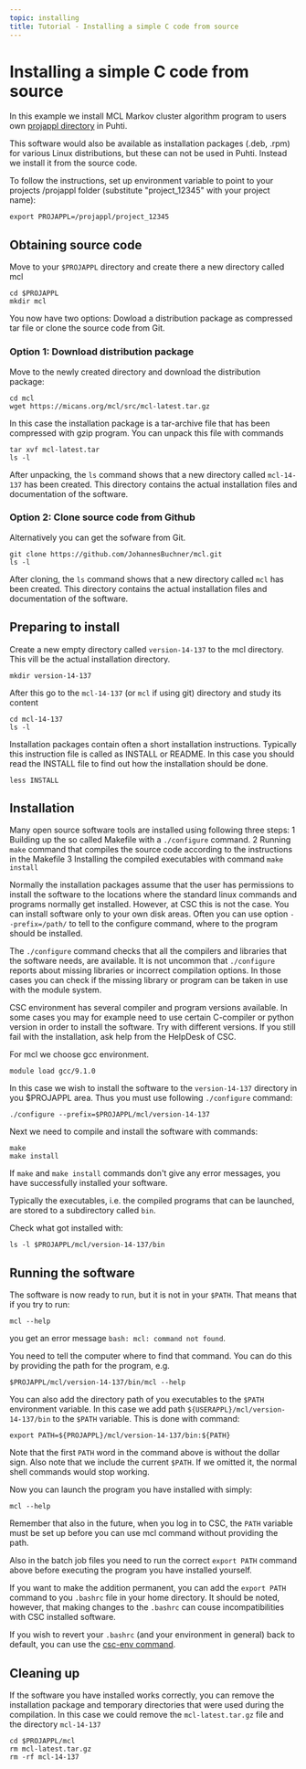 ```yaml
---
topic: installing
title: Tutorial - Installing a simple C code from source
---
```


# Installing a simple C code from source

In this example we install MCL Markov cluster algorithm program 
to users own [projappl directory](https://docs.csc.fi/computing/disk/) in Puhti.

This software would also be available as installation packages (.deb, .rpm)
for various Linux distributions, but these can not be used in Puhti. Instead we 
install it from the source code.

To follow the instructions, set up environment variable to point to your projects
/projappl folder (substitute "project_12345" with your project name):

```text
export PROJAPPL=/projappl/project_12345
```
## Obtaining source code

Move to your `$PROJAPPL` directory and create there a new directory called mcl

```text
cd $PROJAPPL
mkdir mcl
```
You now have two options: Dowload a distribution package as compressed tar file or
clone the source code from Git.

### Option 1: Download distribution package

Move to the newly created directory and download the distribution package:
```text
cd mcl
wget https://micans.org/mcl/src/mcl-latest.tar.gz
```
In this case the installation package is a tar-archive file that has been compressed 
with gzip program. You can unpack this file with commands
```text
tar xvf mcl-latest.tar
ls -l
```
After unpacking, the `ls` command shows that a new directory called `mcl-14-137` has 
been created. This directory contains the actual installation files and documentation of the
software. 

### Option 2: Clone source code from Github
Alternatively you can get the sofware from Git. 
```text
git clone https://github.com/JohannesBuchner/mcl.git
ls -l
```
After cloning, the `ls` command shows that a new directory called `mcl` has 
been created. This directory contains the actual installation files and documentation of the
software. 

## Preparing to install

Create a new empty directory called `version-14-137` to the mcl directory. This vill be the actual
installation directory.
```text
mkdir version-14-137
```
After this go to the `mcl-14-137` (or `mcl` if using git) directory and study its content
```text
cd mcl-14-137
ls -l
```
Installation packages contain often a short installation instructions. Typically this 
instruction file is called as INSTALL or README. In this case you should read the 
INSTALL file to find out how the  installation should be done.
```text
less INSTALL
```
## Installation

Many open source software tools are installed using following three steps:
1 Building up the so called Makefile with a `./configure` command.
2 Running `make`  command that compiles the source code according to the instructions in the
Makefile
3 Installing the compiled executables with command `make install`

Normally the installation packages assume that the user has permissions to install the software to
the locations where the standard linux commands and programs normally get installed. However,
at CSC this is not the case. You can install software only to your own disk areas. Often you can
use option `--prefix=/path/` to tell to the configure command, where to the program should be
installed. 

The `./configure` command checks that all the compilers and libraries that the software needs, are
available. It is not uncommon that `./configure` reports about missing libraries or incorrect
compilation options. In those cases you can check if the missing library or program can be taken in
use with the module system. 

CSC environment has several compiler and program versions available. In some cases you may for 
example need to use certain C-compiler or python version in order to install the software. Try
with different versions. If you still fail with the installation, ask help from the HelpDesk of CSC.

For mcl we choose gcc environment.
```text
module load gcc/9.1.0
```

In this case we wish to install the software to the `version-14-137` directory in you
$PROJAPPL area. Thus you must use following `./configure` command:
```text
./configure --prefix=$PROJAPPL/mcl/version-14-137
```
Next we need to compile and install the software with commands:
```text
make
make install
```
If `make` and `make install` commands don't give any error messages, you have successfully
installed your software. 

Typically the executables, i.e. the compiled programs that can be launched, are stored to a 
subdirectory called `bin`. 

Check what got installed  with:
```text
ls -l $PROJAPPL/mcl/version-14-137/bin
```

## Running the software

The software is now ready to run, but it is not in your `$PATH`. That means that if you try to run:
```text
mcl --help
```
you get an error message `bash: mcl: command not found`.

You need to tell the computer where to find that command. You can do this by providing the path for the 
program, e.g.
```text
$PROJAPPL/mcl/version-14-137/bin/mcl --help
```
You can also add the directory path of you executables to the `$PATH` environment variable. In this case 
we add path `${USERAPPL}/mcl/version-14-137/bin` to the `$PATH` variable. This is done with command:
```text
export PATH=${PROJAPPL}/mcl/version-14-137/bin:${PATH}
```
Note that the first `PATH` word in the command above is without the dollar sign. Also note that we include 
the current `$PATH`. If we omitted it, the normal shell commands would stop working.

Now you can launch the program you have installed with simply:
```text
mcl --help
```

Remember that also in the future, when you log in to CSC, the `PATH` variable must be set up
before you can use mcl command without providing the path. 

Also in the batch job files you need to run the correct `export PATH` command above before 
executing the program you have installed yourself.

If you want to make the addition permanent, you can add the `export PATH` command to you `.bashrc`
file in your home directory. It should be noted, however, that making changes to the `.bashrc` can
couse incompatibilities with CSC installed software.

If you wish to revert your `.bashrc` (and your environment in general) back to default, you can use
the [csc-env command](https://docs.csc.fi/support/tutorials/using_csc_env/).

## Cleaning up

If the software you have installed works correctly, you can remove the installation package and
temporary directories that were used during the compilation. In this case we could remove the 
`mcl-latest.tar.gz` file and the directory `mcl-14-137`
```text
cd $PROJAPPL/mcl
rm mcl-latest.tar.gz
rm -rf mcl-14-137
```



